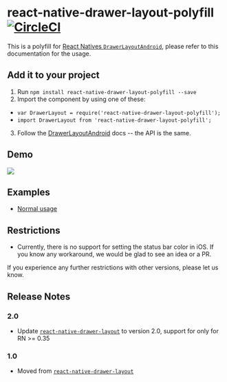 # react-native-drawer-layout-polyfill [![CircleCI](https://circleci.com/gh/react-native-community/react-native-drawer-layout-polyfill/tree/master.svg?style=svg)](https://circleci.com/gh/react-native-community/react-native-drawer-layout-polyfill/tree/master)

This is a polyfill for [React Natives `DrawerLayoutAndroid`](https://facebook.github.io/react-native/docs/drawerlayoutandroid.html), please refer to this documentation for the usage.

## Add it to your project

1. Run `npm install react-native-drawer-layout-polyfill --save`
2. Import the component by using one of these:
  - `var DrawerLayout = require('react-native-drawer-layout-polyfill');`
  - `import DrawerLayout from 'react-native-drawer-layout-polyfill';`
3. Follow the [DrawerLayoutAndroid](https://facebook.github.io/react-native/docs/drawerlayoutandroid.html#content) docs -- the API is the same.

## Demo

![](https://raw.githubusercontent.com/react-native-community/react-native-drawer-layout-polyfill/master/example.gif)

## Examples

- [Normal usage](https://github.com/DanielMSchmidt/DrawerLayoutPolyfillExample)


## Restrictions

- Currently, there is no support for setting the status bar color in iOS. If you know any workaround, we would be glad to see an idea or a PR.

If you experience any further restrictions with other versions, please let us know.

## Release Notes

### 2.0

- Update [`react-native-drawer-layout`](https://github.com/react-native-community/react-native-drawer-layout) to version 2.0, support for only for RN >= 0.35

### 1.0

- Moved from [`react-native-drawer-layout`](https://github.com/react-native-community/react-native-drawer-layout)
